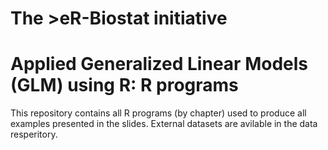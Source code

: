 # The >eR-Biostat initiative
# Applied Generalized Linear Models (GLM) using R: R programs

This repository contains all R programs (by chapter) used to produce all examples presented in the slides. External datasets are avilable in the data resperitory.
